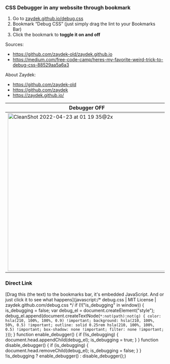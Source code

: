 ### CSS Debugger in any webssite through bookmark

1. Go to [zaydek.github.io/debug.css](https://zaydek.github.io/debug.css)
2. Bookmark “Debug CSS” (just simply drag the lint to your Bookmarks Bar)
2. Click the bookmark to **toggle it on and off**

Sources:
- https://github.com/zaydek-old/zaydek.github.io
- https://medium.com/free-code-camp/heres-my-favorite-weird-trick-to-debug-css-88529aa5a6a3

About Zaydek:
- https://github.com/zaydek-old
- https://github.com/zaydek
- https://zaydek.github.io/


| Debugger OFF | Debugger ON |
|--------------|-------------|
|<img width="500" alt="CleanShot 2022-04-23 at 01 19 35@2x" src="https://user-images.githubusercontent.com/22046823/164816509-50f89cd7-6a71-4519-aa42-14c82fc2fdf9.png"> | <img width="500" alt="CleanShot 2022-04-23 at 01 19 20@2x" src="https://user-images.githubusercontent.com/22046823/164816495-4c46e3fc-a3c1-46c3-9baf-a4b9b001a614.png"> |

### Direct Link

[Drag this (the text) to the bookmarks bar, it's embedded JavaScript. And or just click it to see what happens](javascript:/* debug.css | MIT License | zaydek.github.com/debug.css */ if (!("is_debugging" in window)) { is_debugging = false; var debug_el = document.createElement("style"); debug_el.append(document.createTextNode(`*:not(path):not(g) { color: hsla(210, 100%, 100%, 0.9) !important; background: hsla(210, 100%,  50%, 0.5) !important; outline: solid 0.25rem hsla(210, 100%, 100%, 0.5) !important; box-shadow: none !important; filter: none !important; }`)); } function enable_debugger() { if (!is_debugging) { document.head.appendChild(debug_el); is_debugging = true; } } function disable_debugger() { if (is_debugging) { document.head.removeChild(debug_el); is_debugging = false; } } !is_debugging ? enable_debugger() : disable_debugger();)
